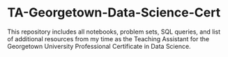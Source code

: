 # TA-Georgetown-Data-Science-Cert
This repository includes all notebooks, problem sets, SQL queries, and list of additional resources from my time as the Teaching Assistant for the Georgetown University Professional Certificate in Data Science.  

